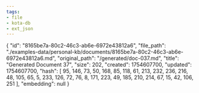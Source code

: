```yaml
---
tags:
- file
- kota-db
- ext_json
---
```

{
  "id": "8165be7a-80c2-46c3-ab6e-6972e43812a6",
  "file_path": "./examples-data/personal-kb/documents/8165be7a-80c2-46c3-ab6e-6972e43812a6.md",
  "original_path": "/generated/doc-037.md",
  "title": "Generated Document 37",
  "size": 202,
  "created": 1754607700,
  "updated": 1754607700,
  "hash": [
    95,
    146,
    73,
    50,
    168,
    85,
    118,
    61,
    213,
    232,
    236,
    216,
    48,
    105,
    65,
    5,
    233,
    126,
    72,
    76,
    8,
    171,
    223,
    49,
    185,
    210,
    214,
    67,
    15,
    42,
    106,
    251
  ],
  "embedding": null
}